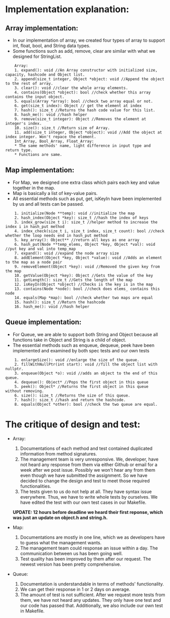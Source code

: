 # Implementation explanation:

## Array implementation:
- In our implementation of array, we created four types of array to support 
int, float, bool, and String data types. 
- Some functions such as add, remove, clear are similar with what we designed for StringList. 
```
	Array:
	1. expand(): void //An Array constructor with initialized size, capacity, hashcode and Object list.
	2. append(size_t integer, Object *object: void //Append the object to the rest of array.
	3. clear(): void //clear the whole array elements.
	4. contains(Object *object): bool //check whether this array contains the input object.
	5. equals(Array *array): bool //check two array equal or not.
	6. get(size_t index): Object // get the element at index
	7. hash(): size_t //Returns the hash code value for this list.
	8. hash_me(): void //hash helper
	9. remove(size_t integer): Object //Removes the element at integer's index.
	10. size(): size_t //Return size of Array.
	11. add(size_t integer, Object *object): void //Add the object at index integer. Won't repace the element.
	Int_Array, Bool_Array, Float_Array:
	* The same methods' name, light difference in input type and return type. 
	* Functions are same.
```

## Map implementation:
- For Map, we designed one extra class which pairs each key and value together in the map.
- Map is basically a list of key-value pairs.
- All essential methods such as put, get, isKeyIn have been implemented by us and all tests can be passed.
```
	1. initialize(Node **temp): void //initialize the map
	2. hash_index(Object *key): size_t //hash the index of keys
	3. index_grow(size_t i): size_t //helper method to increase the index i in hash_put method
	4. index_check(size_t i, size_t index, size_t count): bool //check whether the loop needs end in hash_put method
	5. key_array(): Object** //return all keys as one array
	6. hash_put(Node **temp_elems, Object *key, Object *val): void //put key and val into temp_map
	7. expand(): void //expand the node array size
	8. addElement(Object *key, Object *value): void //Adds an element to the map as a node pair
	9. removeElement(Object *key): void //Removed the given key from the map
	10. getValue(Object *key): Object //Gets the value of the key
	11. getLength(): size_t //Gets the length of the map
	12. isKeyIn(Object *object) //Checks is the key is in the map
	13. contains(Node *node): bool //check does elems_ contains this node
	14. equals(Map *map): bool //check whether two maps are equal
	15. hash(): size_t //Return the hashcode
	16. hash_me(): void //hash helper
```

## Queue implementation:
- For Queue, we are able to support both String and Object because all functions take in Object and String is a child of object. 
- The essential methods such as enqueue, dequeue, peek have been implemented and examined by both spec tests and our own tests
```
	1. enlargeSize(): void //enlarge the size of the queue.
	2. fillWithNullPtr(int start): void //fill the object list with nullptr.
	3. enqueue(Object *o): void //adds an object to the end of this queue.
	4. dequeue(): Object* //Pops the first object in this queue
	5. peek(): Object* //Returns the first object in this queue without removing.
	6. size(): size_t //Returns the size of this queue.
	7. hash(): size_t //hash and return the hashcode.
	8. equals(Object *other): bool //check the two queue are equal.
```

# The critique of design and test:
* Array:
	1. Documentations of each method and test contained duplicated information 
		from method signatures. 
	2. The management team is very unresponsive. We, developer, have not heard
		any response from them via either Github or email for a week after we 
		post issue. Possibly we won't hear any from them even though we have 
		submitted the assignment. So we have decided to change the design and 
		test to meet those required functionalities.
	3. The tests given to us do not help at all. They have syntax issue everywhere. 
	Thus, we have to write whole tests by ourselves. We have edited the test with
	our own test cases in our Makefile.

	**UPDATE: 12 hours before deadline we heard their first reponse, which was just an update on object.h and string.h.**

* Map:
	1. Documentations are mostly in one line, which we as developers have to 
	guess what the management wants.
	2. The management team could response an issue within a day. The communication
	between us has been going well.
	3. Test quality has been improved by them after our request. The newest 
	version has been pretty comprehensive.

* Queue:
	1. Documentation is understandable in terms of methods' functionality.
	2. We can get their response in 1 or 2 days on average. 
	3. The amount of test is not sufficient. After we request more tests from 
	them, we have not heard any updates. They only have one test and our code 
	has passed that. Additionally, we also include our own test in Makefile. 
